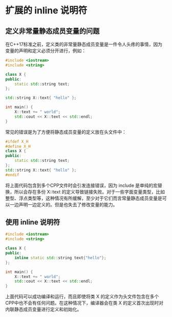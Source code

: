 # 扩展的 inline 说明符

## 定义非常量静态成员变量的问题

在C++17标准之前，定义类的非常量静态成员变量是一件令人头疼的事情，因为变量的声明和定义必须分开进行，例如：

```c++
#include <iostream>
#include <string>

class X {
public:
    static std::string text;
};

std::string X::text{ "hello" };

int main() {
	X::text += " world";
    std::cout << X::text << std::endl;
}
```

常见的错误是为了方便将静态成员变量的定义放在头文件中：

```c++
#ifdef X_H
#define X_H
class X {
public:
    static std::string text;
};
std::string X::text{ "hello" };
#endif
```

将上面代码包含到多个CPP文件时会引发连接错误，因为 include 是单纯的宏替换，所以会存在多份 X::text 的定义导致链接失败。对于一些字面变量类型，比如整型、浮点类型等，这种情况有所缓解，至少对于它们而言常量静态成员变量是可以一边声明一边定义的。但是也失去了修改变量的能力。

## 使用 inline 说明符

```c++
#include <iostream>
#include <string>

class X {
public:
    inline static std::string text{"hello"};
};

int main() {
	X::text += " world";
    std::cout << X::text << std::endl;
}
```

上面代码可以成功编译和运行，而且即使将类 X 的定义作为头文件包含在多个CPP中也不会有任何问题。在这种情况下，编译器会在类 X 的定义首次出现时对内联静态成员变量进行定义和初始化。
